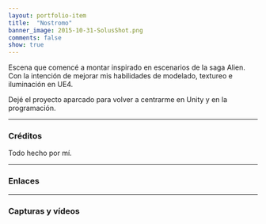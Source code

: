 ```yaml
---
layout: portfolio-item
title:  "Nostromo"
banner_image: 2015-10-31-SolusShot.png
comments: false
show: true
---
```


Escena que comencé a montar inspirado en escenarios de la saga Alien. Con la intención de mejorar mis habilidades de modelado, textureo e iluminación en UE4.

Dejé el proyecto aparcado para volver a centrarme en Unity y en la programación.

---

### Créditos
Todo hecho por mí.

---

### Enlaces

---

### Capturas y vídeos